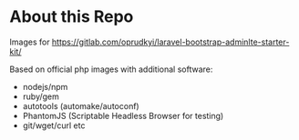 # About this Repo

Images for https://gitlab.com/oprudkyi/laravel-bootstrap-adminlte-starter-kit/

Based on official php images with additional software:
  - nodejs/npm 
  - ruby/gem 
  - autotools (automake/autoconf) 
  - PhantomJS (Scriptable Headless Browser for testing) 
  - git/wget/curl etc

